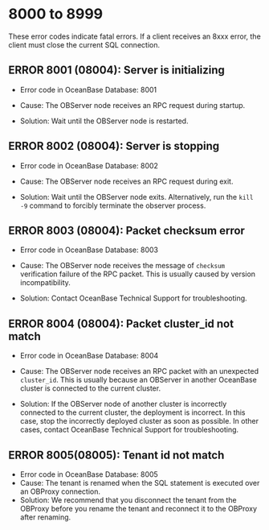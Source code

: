 8000 to 8999
=================================

These error codes indicate fatal errors. If a client receives an 8xxx error, the client must close the current SQL connection.

ERROR 8001 (08004): Server is initializing
----------------------------------------------------------------

* Error code in OceanBase Database: 8001

* Cause: The OBServer node receives an RPC request during startup.

* Solution: Wait until the OBServer node is restarted.

ERROR 8002 (08004): Server is stopping
------------------------------------------------------------

* Error code in OceanBase Database: 8002

* Cause: The OBServer node receives an RPC request during exit.

* Solution: Wait until the OBServer node exits. Alternatively, run the `kill -9` command to forcibly terminate the observer process.

ERROR 8003 (08004): Packet checksum error
---------------------------------------------------------------

* Error code in OceanBase Database: 8003

* Cause: The OBServer node receives the message of `checksum` verification failure of the RPC packet. This is usually caused by version incompatibility.

* Solution: Contact OceanBase Technical Support for troubleshooting.

ERROR 8004 (08004): Packet cluster_id not match
---------------------------------------------------------------------

* Error code in OceanBase Database: 8004

* Cause: The OBServer node receives an RPC packet with an unexpected `cluster_id`. This is usually because an OBServer in another OceanBase cluster is connected to the current cluster.

* Solution: If the OBServer node of another cluster is incorrectly connected to the current cluster, the deployment is incorrect. In this case, stop the incorrectly deployed cluster as soon as possible. In other cases, contact OceanBase Technical Support for troubleshooting.

## ERROR 8005(08005): Tenant id not match

* Error code in OceanBase Database: 8005
* Cause: The tenant is renamed when the SQL statement is executed over an OBProxy connection.
* Solution: We recommend that you disconnect the tenant from the OBProxy before you rename the tenant and reconnect it to the OBProxy after renaming.

